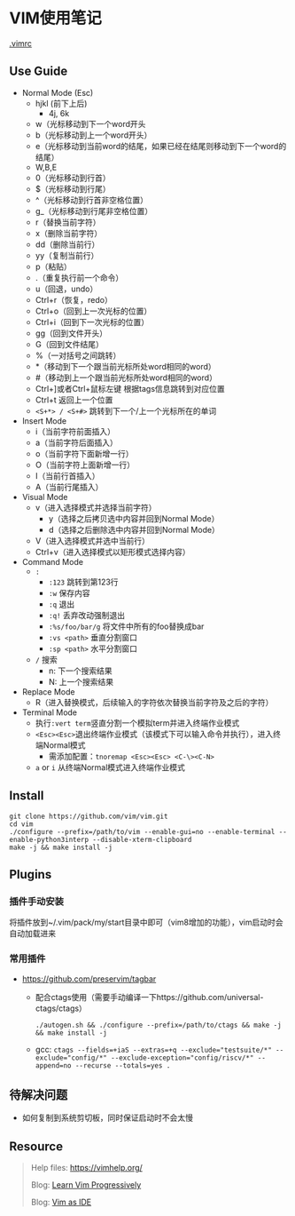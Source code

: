 # VIM使用笔记

[.vimrc](./.vimrc)

## Use Guide

- Normal Mode (Esc)
  - hjkl (前下上后)
    - 4j, 6k
  - w（光标移动到下一个word开头
  - b（光标移动到上一个word开头）
  - e（光标移动到当前word的结尾，如果已经在结尾则移动到下一个word的结尾）
  - W,B,E
  - 0（光标移动到行首）
  - $（光标移动到行尾）
  - ^（光标移动到行首非空格位置）
  - g_（光标移动到行尾非空格位置）
  - r（替换当前字符）
  - x（删除当前字符）
  - dd（删除当前行）
  - yy（复制当前行）
  - p（粘贴）
  - .（重复执行前一个命令）
  - u（回退，undo）
  - Ctrl+r（恢复，redo）
  - Ctrl+o（回到上一次光标的位置）
  - Ctrl+i（回到下一次光标的位置）
  - gg（回到文件开头）
  - G（回到文件结尾）
  - %（一对括号之间跳转）
  - *（移动到下一个跟当前光标所处word相同的word）
  - #（移动到上一个跟当前光标所处word相同的word）
  - Ctrl+\]或者Ctrl+鼠标左键 根据tags信息跳转到对应位置
  - Ctrl+t 返回上一个位置
  - `<S+*> / <S+#>` 跳转到下一个/上一个光标所在的单词
- Insert Mode
  - i（当前字符前面插入）
  - a（当前字符后面插入）
  - o（当前字符下面新增一行）
  - O（当前字符上面新增一行）
  - I（当前行首插入）
  - A（当前行尾插入）
- Visual Mode
  - v（进入选择模式并选择当前字符）
    - y（选择之后拷贝选中内容并回到Normal Mode）
    - d（选择之后删除选中内容并回到Normal Mode）
  - V（进入选择模式并选中当前行）
  - Ctrl+v（进入选择模式以矩形模式选择内容）
- Command Mode
  - `:`
    - `:123` 跳转到第123行
    - `:w` 保存内容
    - `:q` 退出
    - `:q!` 丢弃改动强制退出
    - `:%s/foo/bar/g` 将文件中所有的foo替换成bar
    - `:vs <path>` 垂直分割窗口
    - `:sp <path>` 水平分割窗口
  - `/` 搜索
    - n: 下一个搜索结果
    - N: 上一个搜索结果
- Replace Mode
  - R（进入替换模式，后续输入的字符依次替换当前字符及之后的字符）
- Terminal Mode
  - 执行`:vert term`竖直分割一个模拟term并进入终端作业模式
  - `<Esc><Esc>`退出终端作业模式（该模式下可以输入命令并执行），进入终端Normal模式
    - 需添加配置：`tnoremap <Esc><Esc> <C-\><C-N>`
  - `a` or `i` 从终端Normal模式进入终端作业模式

## Install

```
git clone https://github.com/vim/vim.git
cd vim
./configure --prefix=/path/to/vim --enable-gui=no --enable-terminal --enable-python3interp --disable-xterm-clipboard
make -j && make install -j
```

## Plugins

### 插件手动安装

将插件放到~/.vim/pack/my/start目录中即可（vim8增加的功能），vim启动时会自动加载进来

### 常用插件

- https://github.com/preservim/tagbar
  - 配合ctags使用（需要手动编译一下https://github.com/universal-ctags/ctags）

    `./autogen.sh && ./configure --prefix=/path/to/ctags && make -j && make install -j`

  - gcc: `ctags --fields=+iaS --extras=+q --exclude="testsuite/*" --exclude="config/*" --exclude-exception="config/riscv/*" --append=no --recurse --totals=yes .`

## 待解决问题

- 如何复制到系统剪切板，同时保证启动时不会太慢

## Resource

> Help files: https://vimhelp.org/
>
> Blog: [Learn Vim Progressively](http://yannesposito.com/Scratch/en/blog/Learn-Vim-Progressively/)
>
> Blog: [Vim as IDE](https://yannesposito.com/Scratch/en/blog/Vim-as-IDE/)
